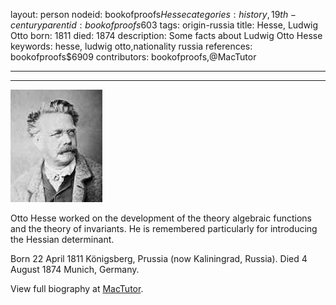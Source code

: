 layout: person
nodeid: bookofproofs$Hesse
categories: history,19th-century
parentid: bookofproofs$603
tags: origin-russia
title: Hesse, Ludwig Otto
born: 1811
died: 1874
description: Some facts about Ludwig Otto Hesse
keywords: hesse, ludwig otto,nationality russia
references: bookofproofs$6909
contributors: bookofproofs,@MacTutor

---


---

![Hesse.jpg](https://github.com/bookofproofs/bookofproofs.github.io/blob/main/_sources/_assets/images/portraits/Hesse.jpg?raw=true)

Otto Hesse worked on the development of the theory algebraic functions and the theory of invariants. He is remembered particularly for introducing the Hessian determinant.

Born 22 April 1811 Königsberg, Prussia (now Kaliningrad, Russia). Died 4 August 1874 Munich, Germany.


View full biography at [MacTutor](https://mathshistory.st-andrews.ac.uk/Biographies/Hesse/).